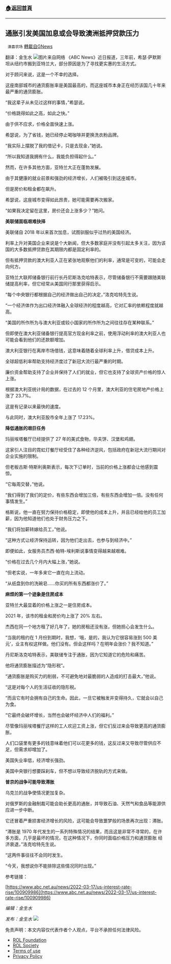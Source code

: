 ###  [:house:返回首頁](https://github.com/ourhimalayas/txt)
---


## 通胀引发美国加息或会导致澳洲抵押贷款压力
` 澳喜农场` [轉載自GNews](https://gnews.org/zh-hans/2179960/)

翻译：金生水
![](https://assets.gnews.org/wp-content/uploads/2022/03/3-92.png)图片来自网络
《ABC News》近日报道，三年前，希瑟·萨默斯坦从纽约市搬到亚特兰大，部分原因是为了寻找更实惠的生活方式。

对于顾问来说，这是一个不幸的选择。

这座南部城市的通货膨胀率是美国最高的，而这座城市本身正在经历该国几十年来最严重的通货膨胀。

“我这辈子从未见过这样的事情，”希瑟说。

“价格跳得如此之高，如此之快。”

由于供不应求，价格全面快速上涨。

希瑟说，为了省钱，她已经停止喝咖啡并更换洗衣粉品牌。

“我实际上摆脱了我的借记卡，只是去现金，”她说。

“所以我知道我拥有什么，我能负担得起什么。”

然而，在许多其他方面，亚特兰大正在蓬勃发展。

由于其健康的就业前景和强劲的经济增长，人们被吸引到这座城市。

但是房价和租金都在飙升。

希瑟说，这座城市变得如此昂贵，她可能需要再次搬家。

“如果我决定留在这里，房价还会上涨多少？”她问。

**美联储面临艰难抉择**

美联储自 2018 年以来首次加息，试图驯服似乎过热的美国经济。

利率上升对美国企业来说是个大新闻，但大多数家庭并没有引起太多关注，因为该国的大多数抵押贷款在其期限内都是固定利率的。

但有抵押贷款的澳大利亚人正在紧张地观察他们的利率，通常是可变的，可能会走向何方。

亚特兰大联邦储备银行前行长丹尼斯洛克哈特表示，尽管储备银行不需要跟随美联储提高利率，但它经常从美国同行那里获得启示。

“每个中央银行都根据自己的经济做出自己的决定，”洛克哈特先生说。

“一个经济体作为出口经济体融入全球经济的程度越高，它对汇率的依赖程度就越高。

“美国的所作所为与澳大利亚或较小国家的所作所为之间往往存在某种联系。”

但即使在澳大利亚储备银行提高官方现金利率之前，使用浮动利率的澳大利亚人也可能会看到他们的还款额增加。

澳大利亚银行在离岸市场借钱，这意味着随着全球利率上升，借贷成本上升。

全球超低利率帮助支持经济度过了新冠大流行最严重的时期。

廉价资金帮助支持了企业并保持了人们的就业，但它也支持了全球资产价格的惊人上涨。

根据澳大利亚统计局的数据，在过去的 12 个月里，澳大利亚的住宅房地产价格上涨了 23.7%。

这是有记录以来最快的速度。

与此同时，澳大利亚股市全年上涨了 17.23%。

**降低通胀的艰巨任务**

玛丽埃塔餐厅已经提供了 27 年的美式食物，华夫饼、汉堡和鸡翅。

这家引人注目的霓虹灯餐厅经受住了各种经济逆风，包括政府在新冠大流行期间对企业实施的限制。

但老板古斯·特斯利奥斯表示，每次下订单时，当前的价格上涨都会让他感到震惊。

“它每周交替，”他说。

“我们得到了我们的定价，有些东西会增加三倍，有些东西会增加一倍。没有任何事情发生。”

格斯说，他一直在努力保持价格稳定，即使他的成本上升，并且已经给他的员工加薪，因为他知道他们也处于财务压力之下。

“我们将加薪转嫁给员工，”他说。

“这种方式让经济保持运转，因为他们走出去，也参与到经济中。”

即便如此，女服务员杰西·帕特-埃利斯说事情变得越来越艰难。

“价格在过去几个月内大幅上涨，”她说。

“但老实说，一年多来它一直在向上流动。

“从纸盘到你的洗碗皂……你买的所有东西都涨价了。”

**麻烦的第一个迹象是住房成本**

亚特兰大最显着的价格上涨之一是住房成本。

2021 年，该市的租金和房价均上涨了 20% 左右。

杰西在同一个地方租了好几年了，她的房租还没有涨，但她担心会发生什么。

“当我的租约在 1 月份到期时，我想，‘哦，是的，我认为它很容易涨到 500 美元’，业主有权这样做。他们没有。但会这样吗？在明年会涨价？我不知道。”

丹尼斯洛克哈特表示，美联储专注于通胀，因为它知道它的危险和痛苦。

他将通货膨胀描述为“隐形税”。

“通货膨胀是购买力的削弱，不可避免地对最脆弱的人造成的打击最大，”他说。

“这是对每个人的生活征收的隐形税。

“而且它有时会拥有自己的生命。因此，一旦它被触发并变得持久，它就会以自己为食。

“它最终会破坏增长，当然也会破坏经济中人们的福利。”

尽管像玛丽埃塔餐厅这样的工人欢迎工资上涨，但它们反过来会导致更高的通货膨胀。

人们口袋里有更多的钱意味着他们可以花更多的钱，这反过来又导致尽管供应不足，但需求却增加了。

美国失业率低，经济增长强劲。

美国中央银行想要踩刹车，但不想以导致经济脱轨的方式来做。

**普京的战争可能导致滞胀**

乌克兰的战争使情况更加复杂。

对俄罗斯的金融制裁可能会助长更高的通胀，并导致石油、天然气和食品等能源供应进一步中断。

它还冒着严重损害经济增长的风险，这可能会导致噩梦般的场景再次出现：滞胀。

“滞胀是 1970 年代发生的一系列特殊情况的结果，而且这是非常不寻常的，在许多方面，几乎是最坏的情况，在这种情况下，你同时面临价格压力和通货膨胀 经济衰退，”洛克哈特先生说。

“这两件事往往不会同时发生。

“今天，我想说你不能排除这些情况同时出现。”

参考链接：

[https://www.abc.net.au/news/2022-03-17/us-interest-rate-rise/100909986](https://www.abc.net.au/news/2022-03-17/us-interest-rate-rise/100909986)

*编辑：金生水*

*发布：金生水*
![](https://assets.gnews.org/wp-content/uploads/2022/03/澳喜图标2-1.jpg)
 

免责声明：本文内容仅代表作者个人观点，平台不承担任何法律风险。

- [ROL Foundation](https://rolfoundation.org/)
- [ROL Society](https://rolsociety.org/)
- [Terms of use](https://gnews.org/terms-of-use-3/)
- [Privacy Policy](https://gnews.org/privacy-policy/)
